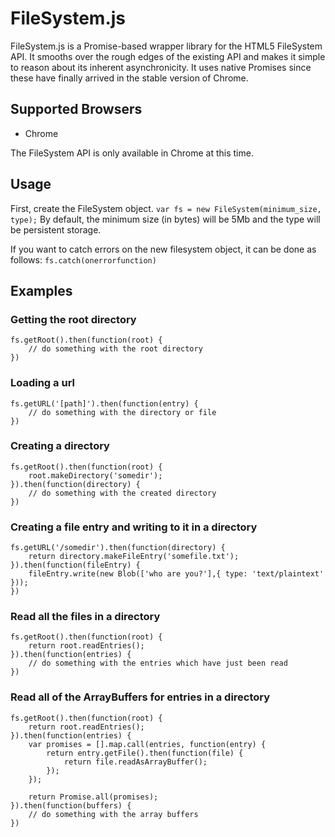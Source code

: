 # FileSystem.js
FileSystem.js is a Promise-based wrapper library for the HTML5 FileSystem API. It smooths over the rough edges of the existing API and makes it simple to reason about its inherent asynchronicity. It uses native Promises since these have finally arrived in the stable version of Chrome.

## Supported Browsers
- Chrome

The FileSystem API is only available in Chrome at this time.

## Usage
First, create the FileSystem object.
`var fs = new FileSystem(minimum_size, type);`
By default, the minimum size (in bytes) will be 5Mb and the type will be persistent storage.

If you want to catch errors on the new filesystem object, it can be done as follows:
`fs.catch(onerrorfunction)`

## Examples
### Getting the root directory
	fs.getRoot().then(function(root) {
		// do something with the root directory
	})
### Loading a url
	fs.getURL('[path]').then(function(entry) {
		// do something with the directory or file
	})
### Creating a directory
	fs.getRoot().then(function(root) {
		root.makeDirectory('somedir');
	}).then(function(directory) {
		// do something with the created directory
	})
### Creating a file entry and writing to it in a directory
	fs.getURL('/somedir').then(function(directory) {
		return directory.makeFileEntry('somefile.txt');
	}).then(function(fileEntry) {
		fileEntry.write(new Blob(['who are you?'],{ type: 'text/plaintext' }));
	})
### Read all the files in a directory
	fs.getRoot().then(function(root) {
		return root.readEntries();
	}).then(function(entries) {
		// do something with the entries which have just been read
	})
### Read all of the ArrayBuffers for entries in a directory 
	fs.getRoot().then(function(root) {
		return root.readEntries();
	}).then(function(entries) {
		var promises = [].map.call(entries, function(entry) {
			return entry.getFile().then(function(file) {
				return file.readAsArrayBuffer();
			});
		});

		return Promise.all(promises);
	}).then(function(buffers) {
		// do something with the array buffers
	})